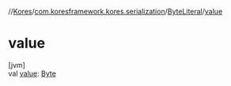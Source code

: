 //[Kores](../../../index.md)/[com.koresframework.kores.serialization](../index.md)/[ByteLiteral](index.md)/[value](value.md)

# value

[jvm]\
val [value](value.md): [Byte](https://kotlinlang.org/api/latest/jvm/stdlib/kotlin/-byte/index.html)
